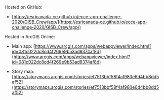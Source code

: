 Hosted on GitHub:

- [https://esricanada-ce.github.io/ecce-app-challenge-2020/GISB_Crew/app/](https://esricanada-ce.github.io/ecce-app-challenge-2020/GISB_Crew/app/)

Hosted in ArcGIS Online:

- Main app: [https://www.arcgis.com/apps/webappviewer/index.html?id=081c022dc8cd4f269e9b53ad9374af8d](https://www.arcgis.com/apps/webappviewer/index.html?id=081c022dc8cd4f269e9b53ad9374af8d)

- Story map: [https://storymaps.arcgis.com/stories/ef7513bbf58f4af980e6d4bb8dd5af52](https://storymaps.arcgis.com/stories/ef7513bbf58f4af980e6d4bb8dd5af52)